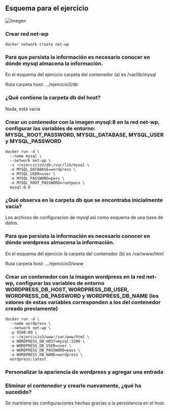 ## Esquema para el ejercicio
![Imagen](esquema-ejercicio3.PNG)

### Crear red net-wp
```
docker network create net-wp
```

### Para que persista la información es necesario conocer en dónde mysql almacena la información.
En el esquema del ejercicio carpeta del contenedor (a) es /var/lib/mysql

Ruta carpeta host: .../ejercicio3/db

### ¿Qué contiene la carpeta db del host?
Nada, está vacía

### Crear un contenedor con la imagen mysql:8  en la red net-wp, configurar las variables de entorno: MYSQL_ROOT_PASSWORD, MYSQL_DATABASE, MYSQL_USER y MYSQL_PASSWORD
```
docker run -d \
  --name mysql \
  --network net-wp \
  -v ~/ejercicio3/db:/var/lib/mysql \
  -e MYSQL_DATABASE=wordpress \
  -e MYSQL_USER=user \
  -e MYSQL_PASSWORD=pass \
  -e MYSQL_ROOT_PASSWORD=rootpass \
  mysql:8.0
```
### ¿Qué observa en la carpeta db que se encontraba inicialmente vacía?
Los archivos de configuracion de mysql asi como esquema de una base de datos.

### Para que persista la información es necesario conocer en dónde wordpress almacena la información.
En el esquema del ejercicio la carpeta del contenedor (b) es /var/www/html

Ruta carpeta host: .../ejercicio3/www

### Crear un contenedor con la imagen wordpress en la red net-wp, configurar las variables de entorno WORDPRESS_DB_HOST, WORDPRESS_DB_USER, WORDPRESS_DB_PASSWORD y WORDPRESS_DB_NAME (los valores de estas variables corresponden a los del contenedor creado previamente)
```
docker run -d \
  --name wordpress \
  --network net-wp \
  -p 9500:80 \
  -v ~/ejercicio3/www:/var/www/html \
  -e WORDPRESS_DB_HOST=mysql:3306 \
  -e WORDPRESS_DB_USER=user \
  -e WORDPRESS_DB_PASSWORD=pass \
  -e WORDPRESS_DB_NAME=wordpress \
  wordpress:latest
```

### Personalizar la apariencia de wordpress y agregar una entrada

### Eliminar el contenedor y crearlo nuevamente, ¿qué ha sucedido?

Se mantiene las configuraciones hechas gracias a la persistencia en el host.

